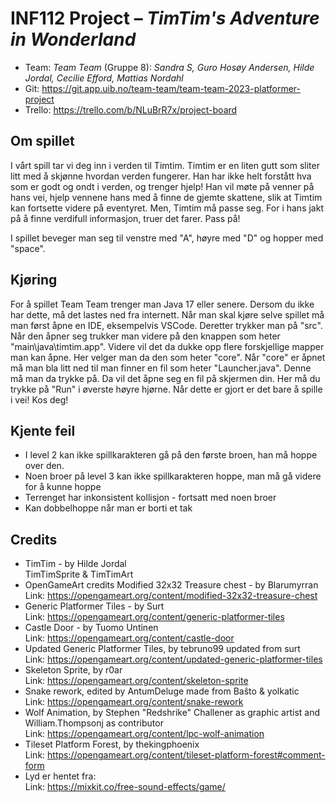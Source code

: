 # INF112 Project – *TimTim's Adventure in Wonderland*

* Team: *Team Team* (Gruppe 8): *Sandra S, Guro Hosøy Andersen, Hilde Jordal, Cecilie Efford, Mattias Nordahl*
* Git: https://git.app.uib.no/team-team/team-team-2023-platformer-project
* Trello: https://trello.com/b/NLuBrR7x/project-board

## Om spillet
I vårt spill tar vi deg inn i verden til Timtim. Timtim er en liten gutt som sliter litt med å skjønne hvordan verden fungerer. Han har ikke helt forstått hva som er godt og ondt i verden, og trenger hjelp!
Han vil møte på venner på hans vei, hjelp vennene hans med å finne de gjemte skattene, slik at Timtim kan fortsette videre på eventyret. Men, Timtim må passe seg. For i hans jakt på å finne verdifull informasjon, truer det farer. Pass på!

I spillet beveger man seg til venstre med "A", høyre med "D" og hopper med "space". 


## Kjøring
For å spillet Team Team trenger man Java 17 eller senere. Dersom du ikke har dette, må det lastes ned fra internett. Når man skal kjøre selve spillet må man først åpne en IDE, eksempelvis VSCode. Deretter trykker man på "src". Når den åpner seg trukker man videre på den knappen som heter "main\java\timtim.app". Videre vil det da dukke opp flere forskjellige mapper man kan åpne. Her velger man da den som heter "core". Når "core" er åpnet må man bla litt ned til man finner en fil som heter "Launcher.java". Denne må man da trykke på. Da vil det åpne seg en fil på skjermen din. Her må du trykke på "Run" i øverste høyre hjørne. Når dette er gjort er det bare å spille i vei! Kos deg!

## Kjente feil
* I level 2 kan ikke spillkarakteren gå på den første broen, han må hoppe over den.
* Noen broer på level 3 kan ikke spillkarakteren hoppe, man må gå videre for å kunne hoppe
* Terrenget har inkonsistent kollisjon - fortsatt med noen broer
* Kan dobbelhoppe når man er borti et tak


## Credits
* TimTim - by Hilde Jordal <br>
TimTimSprite & TimTimArt <br>
* OpenGameArt credits Modified 32x32 Treasure chest - by Blarumyrran <br>
Link: https://opengameart.org/content/modified-32x32-treasure-chest <br>
* Generic Platformer Tiles - by Surt <br>
Link: https://opengameart.org/content/generic-platformer-tiles <br>
* Castle Door - by Tuomo Untinen <br>
Link: https://opengameart.org/content/castle-door   <br>
* Updated Generic Platformer Tiles, by tebruno99 updated from surt <br>
Link: https://opengameart.org/content/updated-generic-platformer-tiles <br>
* Skeleton Sprite, by r0ar <br>
Link: https://opengameart.org/content/skeleton-sprite <br>
* Snake rework, edited by AntumDeluge made from Baŝto & yolkatic <br>
Link: https://opengameart.org/content/snake-rework <br>
* Wolf Animation, by Stephen "Redshrike" Challener as graphic artist and William.Thompsonj as contributor <br>
Link: https://opengameart.org/content/lpc-wolf-animation
* Tileset Platform Forest, by thekingphoenix <br>
Link: https://opengameart.org/content/tileset-platform-forest#comment-form
* Lyd er hentet fra: <br>
Link: https://mixkit.co/free-sound-effects/game/
